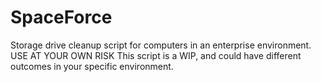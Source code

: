 # SpaceForce
Storage drive cleanup script for computers in an enterprise environment.
USE AT YOUR OWN RISK
This script is a WIP, and could have different outcomes in your specific environment.
